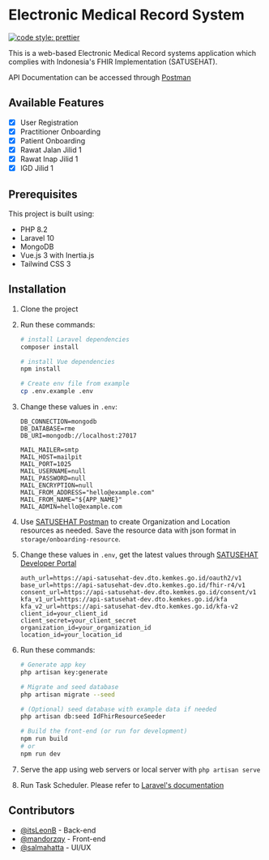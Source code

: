 # Electronic Medical Record System

[![code style: prettier](https://img.shields.io/badge/code_style-prettier-ff69b4.svg?style=flat-square)](https://github.com/prettier/prettier)

This is a web-based Electronic Medical Record systems application which complies with Indonesia's FHIR Implementation (SATUSEHAT).

API Documentation can be accessed through [Postman](https://documenter.getpostman.com/view/29785588/2s9Yynm4LB)

## Available Features

- [x] User Registration
- [x] Practitioner Onboarding
- [x] Patient Onboarding
- [x] Rawat Jalan Jilid 1
- [x] Rawat Inap Jilid 1
- [x] IGD Jilid 1

## Prerequisites

This project is built using:

- PHP 8.2
- Laravel 10
- MongoDB
- Vue.js 3 with Inertia.js
- Tailwind CSS 3

## Installation

1. Clone the project
2. Run these commands:

   ```sh
   # install Laravel dependencies
   composer install

   # install Vue dependencies
   npm install

   # Create env file from example
   cp .env.example .env
   ```

3. Change these values in `.env`:

   ```
   DB_CONNECTION=mongodb
   DB_DATABASE=rme
   DB_URI=mongodb://localhost:27017

   MAIL_MAILER=smtp
   MAIL_HOST=mailpit
   MAIL_PORT=1025
   MAIL_USERNAME=null
   MAIL_PASSWORD=null
   MAIL_ENCRYPTION=null
   MAIL_FROM_ADDRESS="hello@example.com"
   MAIL_FROM_NAME="${APP_NAME}"
   MAIL_ADMIN=hello@example.com
   ```

4. Use [SATUSEHAT Postman](https://www.postman.com/satusehat/workspace/satusehat-public/overview) to create Organization and Location resources as needed. Save the resource data with json format in `storage/onboarding-resource`.
5. Change these values in `.env`, get the latest values through [SATUSEHAT Developer Portal](https://satusehat.kemkes.go.id/platform)
   ```
   auth_url=https://api-satusehat-dev.dto.kemkes.go.id/oauth2/v1
   base_url=https://api-satusehat-dev.dto.kemkes.go.id/fhir-r4/v1
   consent_url=https://api-satusehat-dev.dto.kemkes.go.id/consent/v1
   kfa_v1_url=https://api-satusehat-dev.dto.kemkes.go.id/kfa
   kfa_v2_url=https://api-satusehat-dev.dto.kemkes.go.id/kfa-v2
   client_id=your_client_id
   client_secret=your_client_secret
   organization_id=your_organization_id
   location_id=your_location_id
   ```
6. Run these commands:

   ```sh
   # Generate app key
   php artisan key:generate

   # Migrate and seed database
   php artisan migrate --seed

   # (Optional) seed database with example data if needed
   php artisan db:seed IdFhirResourceSeeder

   # Build the front-end (or run for development)
   npm run build
   # or
   npm run dev
   ```

7. Serve the app using web servers or local server with `php artisan serve`
8. Run Task Scheduler. Please refer to [Laravel's documentation](https://laravel.com/docs/10.x/scheduling#running-the-scheduler)

## Contributors

- [@itsLeonB](https://github.com/itsLeonB) - Back-end
- [@mandorzqy](https://github.com/mandorzqy) - Front-end
- [@salmahatta](https://github.com/salmahatta) - UI/UX
